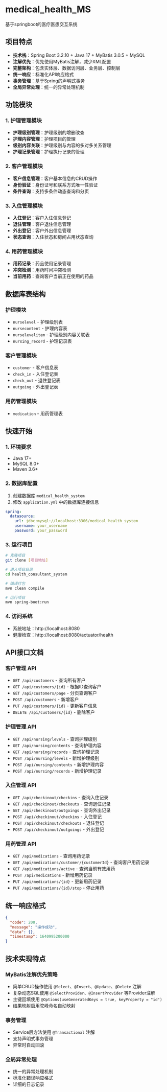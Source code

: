 # medical_health_MS
基于springboot的医疗医患交互系统
## 项目特点

- **技术栈**：Spring Boot 3.2.10 + Java 17 + MyBatis 3.0.5 + MySQL
- **注解优先**：优先使用MyBatis注解，减少XML配置
- **完整架构**：包含实体层、数据访问层、业务层、控制层
- **统一响应**：标准化API响应格式
- **事务管理**：基于Spring的声明式事务
- **全局异常处理**：统一的异常处理机制

## 功能模块

### 1. 护理管理模块

- **护理级别管理**：护理级别的增删改查
- **护理内容管理**：护理项目的管理
- **级别内容关联**：护理级别与内容的多对多关系管理
- **护理记录管理**：护理执行记录的管理

### 2. 客户管理模块

- **客户信息管理**：客户基本信息的CRUD操作
- **身份验证**：身份证号和联系方式唯一性验证
- **条件查询**：支持多条件动态查询和分页

### 3. 入住管理模块

- **入住登记**：客户入住信息登记
- **退住管理**：客户退住信息管理
- **外出登记**：客户外出信息管理
- **状态查询**：入住状态和房间占用状态查询

### 4. 用药管理模块

- **用药记录**：药品使用记录管理
- **冲突检测**：用药时间冲突检测
- **当前用药**：查询客户当前正在使用的药品

## 数据库表结构

### 护理模块

- `nurselevel` - 护理级别表
- `nursecontent` - 护理内容表
- `nurselevelitem` - 护理级别内容关联表
- `nursing_record` - 护理记录表

### 客户管理模块

- `customer` - 客户信息表
- `check_in` - 入住登记表
- `check_out` - 退住登记表
- `outgoing` - 外出登记表

### 用药管理模块

- `medication` - 用药管理表

## 快速开始

### 1. 环境要求

- Java 17+
- MySQL 8.0+
- Maven 3.6+

### 2. 数据库配置

1. 创建数据库 `medical_health_system`
2. 修改 `application.yml` 中的数据库连接信息

```yaml
spring:
  datasource:
    url: jdbc:mysql://localhost:3306/medical_health_system
    username: your_username
    password: your_password
```

### 3. 运行项目

```bash
# 克隆项目
git clone [项目地址]

# 进入项目目录
cd health_consultant_system

# 编译打包
mvn clean compile

# 运行项目
mvn spring-boot:run
```

### 4. 访问系统

- 系统地址：http://localhost:8080
- 健康检查：http://localhost:8080/actuator/health

## API接口文档

### 客户管理 API

- `GET /api/customers` - 查询所有客户
- `GET /api/customers/{id}` - 根据ID查询客户
- `GET /api/customers/page` - 分页查询客户
- `POST /api/customers` - 新增客户
- `PUT /api/customers/{id}` - 更新客户信息
- `DELETE /api/customers/{id}` - 删除客户

### 护理管理 API

- `GET /api/nursing/levels` - 查询护理级别
- `GET /api/nursing/contents` - 查询护理内容
- `GET /api/nursing/records` - 查询护理记录
- `POST /api/nursing/levels` - 新增护理级别
- `POST /api/nursing/contents` - 新增护理内容
- `POST /api/nursing/records` - 新增护理记录

### 入住管理 API

- `GET /api/checkinout/checkins` - 查询入住记录
- `GET /api/checkinout/checkouts` - 查询退住记录
- `GET /api/checkinout/outgoings` - 查询外出记录
- `POST /api/checkinout/checkins` - 入住登记
- `POST /api/checkinout/checkouts` - 退住登记
- `POST /api/checkinout/outgoings` - 外出登记

### 用药管理 API

- `GET /api/medications` - 查询用药记录
- `GET /api/medications/customer/{customerId}` - 查询客户用药记录
- `GET /api/medications/active` - 查询当前有效用药
- `POST /api/medications` - 新增用药记录
- `PUT /api/medications/{id}` - 更新用药记录
- `PUT /api/medications/{id}/stop` - 停止用药

## 统一响应格式

```json
{
  "code": 200,
  "message": "操作成功",
  "data": {},
  "timestamp": 1640995200000
}
```

## 技术实现特点

### MyBatis注解优先策略

- 简单CRUD操作使用 `@Select`、`@Insert`、`@Update`、`@Delete` 注解
- 复杂动态SQL使用 `@SelectProvider`、`@InsertProvider` 等Provider注解
- 主键回填使用 `@Options(useGeneratedKeys = true, keyProperty = "id")`
- 结果映射启用驼峰命名自动映射

### 事务管理

- Service层方法使用 `@Transactional` 注解
- 支持声明式事务管理
- 异常时自动回滚

### 全局异常处理

- 统一的异常处理机制
- 标准化错误响应格式
- 详细的日志记录
